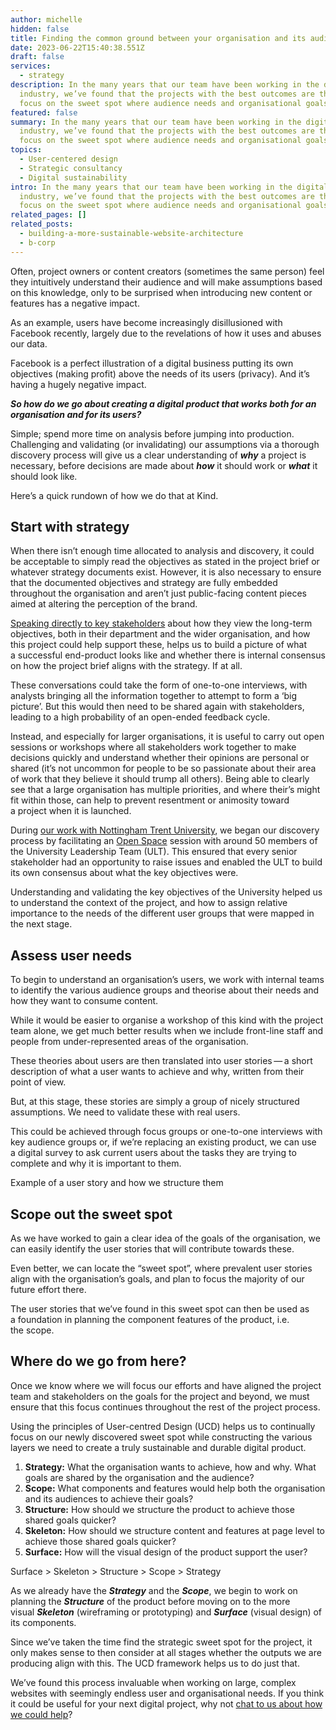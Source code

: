 ```yaml
---
author: michelle
hidden: false
title: Finding the common ground between your organisation and its audience
date: 2023-06-22T15:40:38.551Z
draft: false
services:
  - strategy
description: In the many years that our team have been working in the digital
  industry, we’ve found that the projects with the best outcomes are those that
  focus on the sweet spot where audience needs and organisational goals align.
featured: false
summary: In the many years that our team have been working in the digital
  industry, we’ve found that the projects with the best outcomes are those that
  focus on the sweet spot where audience needs and organisational goals align.
topics:
  - User-centered design
  - Strategic consultancy
  - Digital sustainability
intro: In the many years that our team have been working in the digital
  industry, we’ve found that the projects with the best outcomes are those that
  focus on the sweet spot where audience needs and organisational goals align.
related_pages: []
related_posts:
  - building-a-more-sustainable-website-architecture
  - b-corp
---
```

Often, project owners or content creators (sometimes the same person) feel they intuitively understand their audience and will make assumptions based on this knowledge, only to be surprised when introducing new content or features has a negative impact.

As an example, users have become increasingly disillusioned with Facebook recently, largely due to the revelations of how it uses and abuses our data.

Facebook is a perfect illustration of a digital business putting its own objectives (making profit) above the needs of its users (privacy). And it’s having a hugely negative impact.

***So how do we go about creating a digital product that works both for an organisation and for its users?***

Simple; spend more time on analysis before jumping into production. Challenging and validating (or invalidating) our assumptions via a thorough discovery process will give us a clear understanding of ***why*** a project is necessary, before decisions are made about ***how*** it should work or ***what*** it should look like.

Here’s a quick rundown of how we do that at Kind.

## Start with strategy

When there isn’t enough time allocated to analysis and discovery, it could be acceptable to simply read the objectives as stated in the project brief or whatever strategy documents exist. However, it is also necessary to ensure that the documented objectives and strategy are fully embedded throughout the organisation and aren’t just public-facing content pieces aimed at altering the perception of the brand.

[Speaking directly to key stakeholders](https://madebykind.com/blog/how-to-get-your-colleagues-on-board-with-your-website-project) about how they view the long-term objectives, both in their department and the wider organisation, and how this project could help support these, helps us to build a picture of what a successful end-product looks like and whether there is internal consensus on how the project brief aligns with the strategy. If at all.

These conversations could take the form of one-to-one interviews, with analysts bringing all the information together to attempt to form a ​‘big picture’. But this would then need to be shared again with stakeholders, leading to a high probability of an open-ended feedback cycle.

Instead, and especially for larger organisations, it is useful to carry out open sessions or workshops where all stakeholders work together to make decisions quickly and understand whether their opinions are personal or shared (it’s not uncommon for people to be so passionate about their area of work that they believe it should trump all others). Being able to clearly see that a large organisation has multiple priorities, and where their’s might fit within those, can help to prevent resentment or animosity toward a project when it is launched.

During [our work with Nottingham Trent University](https://madebykind.com/case-studies/nottingham-trent-university), we began our discovery process by facilitating an [Open Space](https://en.wikipedia.org/wiki/Open_Space_Technology) session with around 50 members of the University Leadership Team (ULT). This ensured that every senior stakeholder had an opportunity to raise issues and enabled the ULT to build its own consensus about what the key objectives were.

Understanding and validating the key objectives of the University helped us to understand the context of the project, and how to assign relative importance to the needs of the different user groups that were mapped in the next stage.

## Assess user needs

To begin to understand an organisation’s users, we work with internal teams to identify the various audience groups and theorise about their needs and how they want to consume content.

While it would be easier to organise a workshop of this kind with the project team alone, we get much better results when we include front-line staff and people from under-represented areas of the organisation.

These theories about users are then translated into user stories — a short description of what a user wants to achieve and why, written from their point of view.

But, at this stage, these stories are simply a group of nicely structured assumptions. We need to validate these with real users.

This could be achieved through focus groups or one-to-one interviews with key audience groups or, if we’re replacing an existing product, we can use a digital survey to ask current users about the tasks they are trying to complete and why it is important to them.

Example of a user story and how we structure them

## Scope out the sweet spot

As we have worked to gain a clear idea of the goals of the organisation, we can easily identify the user stories that will contribute towards these.

Even better, we can locate the ​“sweet spot”, where prevalent user stories align with the organisation’s goals, and plan to focus the majority of our future effort there.

The user stories that we’ve found in this sweet spot can then be used as a foundation in planning the component features of the product, i.e. the scope.

## Where do we go from here?

Once we know where we will focus our efforts and have aligned the project team and stakeholders on the goals for the project and beyond, we must ensure that this focus continues throughout the rest of the project process.

Using the principles of User-centred Design (UCD) helps us to continually focus on our newly discovered sweet spot while constructing the various layers we need to create a truly sustainable and durable digital product.

1. **Strategy:** What the organisation wants to achieve, how and why. What goals are shared by the organisation and the audience?
2. **Scope:** What components and features would help both the organisation and its audiences to achieve their goals?
3. **Structure:** How should we structure the product to achieve those shared goals quicker?
4. **Skeleton:** How should we structure content and features at page level to achieve those shared goals quicker?
5. **Surface:** How will the visual design of the product support the user?

Surface > Skeleton > Structure > Scope > Strategy

As we already have the ***Strategy*** and the ***Scope***, we begin to work on planning the ***Structure*** of the product before moving on to the more visual ***Skeleton*** (wireframing or prototyping) and ***Surface*** (visual design) of its components.

Since we’ve taken the time find the strategic sweet spot for the project, it only makes sense to then consider at all stages whether the outputs we are producing align with this. The UCD framework helps us to do just that.

We’ve found this process invaluable when working on large, complex websites with seemingly endless user and organisational needs. If you think it could be useful for your next digital project, why not [chat to us about how we could help](https://madebykind.com/contact)?